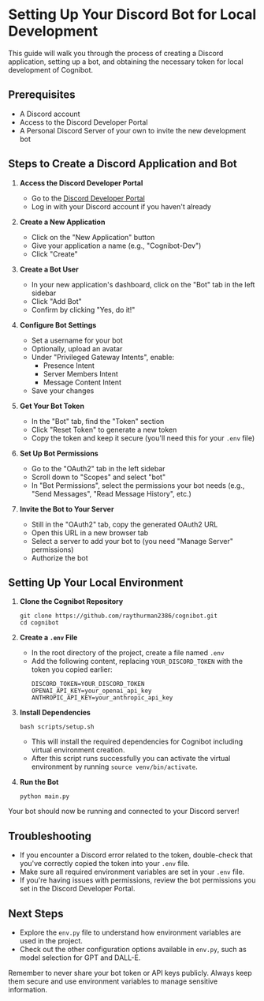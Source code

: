 # Setting Up Your Discord Bot for Local Development

This guide will walk you through the process of creating a Discord application, setting up a bot, and obtaining the necessary token for local development of Cognibot.

## Prerequisites

- A Discord account
- Access to the Discord Developer Portal
- A Personal Discord Server of your own to invite the new development bot

## Steps to Create a Discord Application and Bot

1. **Access the Discord Developer Portal**

   - Go to the [Discord Developer Portal](https://discord.com/developers/applications)
   - Log in with your Discord account if you haven't already

2. **Create a New Application**

   - Click on the "New Application" button
   - Give your application a name (e.g., "Cognibot-Dev")
   - Click "Create"

3. **Create a Bot User**

   - In your new application's dashboard, click on the "Bot" tab in the left sidebar
   - Click "Add Bot"
   - Confirm by clicking "Yes, do it!"

4. **Configure Bot Settings**

   - Set a username for your bot
   - Optionally, upload an avatar
   - Under "Privileged Gateway Intents", enable:
     - Presence Intent
     - Server Members Intent
     - Message Content Intent
   - Save your changes

5. **Get Your Bot Token**

   - In the "Bot" tab, find the "Token" section
   - Click "Reset Token" to generate a new token
   - Copy the token and keep it secure (you'll need this for your `.env` file)

6. **Set Up Bot Permissions**

   - Go to the "OAuth2" tab in the left sidebar
   - Scroll down to "Scopes" and select "bot"
   - In "Bot Permissions", select the permissions your bot needs (e.g., "Send Messages", "Read Message History", etc.)

7. **Invite the Bot to Your Server**
   - Still in the "OAuth2" tab, copy the generated OAuth2 URL
   - Open this URL in a new browser tab
   - Select a server to add your bot to (you need "Manage Server" permissions)
   - Authorize the bot

## Setting Up Your Local Environment

1. **Clone the Cognibot Repository**

   ```
   git clone https://github.com/raythurman2386/cognibot.git
   cd cognibot
   ```

2. **Create a `.env` File**

   - In the root directory of the project, create a file named `.env`
   - Add the following content, replacing `YOUR_DISCORD_TOKEN` with the token you copied earlier:
     ```
     DISCORD_TOKEN=YOUR_DISCORD_TOKEN
     OPENAI_API_KEY=your_openai_api_key
     ANTHROPIC_API_KEY=your_anthropic_api_key
     ```

3. **Install Dependencies**

   ```
   bash scripts/setup.sh
   ```

   - This will install the required dependencies for Cognibot including virtual environment creation.
   - After this script runs successfully you can activate the virtual environment by running `source venv/bin/activate`.

4. **Run the Bot**
   ```
   python main.py
   ```

Your bot should now be running and connected to your Discord server!

## Troubleshooting

- If you encounter a Discord error related to the token, double-check that you've correctly copied the token into your `.env` file.
- Make sure all required environment variables are set in your `.env` file.
- If you're having issues with permissions, review the bot permissions you set in the Discord Developer Portal.

## Next Steps

- Explore the `env.py` file to understand how environment variables are used in the project.
- Check out the other configuration options available in `env.py`, such as model selection for GPT and DALL-E.

Remember to never share your bot token or API keys publicly. Always keep them secure and use environment variables to manage sensitive information.
